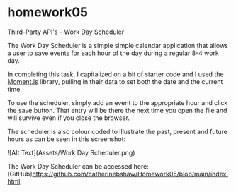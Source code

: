 # homework05
Third-Party API's - Work Day Scheduler

The Work Day Scheduler is a simple simple calendar application that allows a user to save events for each hour of the day during a regular 8-4 work day.

In completing this task, I capitalized on a bit of starter code and I used the [Moment.js](https://momentjs.com/) library, pulling in their data to set both the date and the current time. 

To use the scheduler, simply add an event to the appropriate hour and click the save button. That entry will be there the next time you open the file and will survive even if you close the browser. 

The scheduler is also colour coded to illustrate the past, present and future hours as can be seen in this screenshot:

![Alt Text](Assets/Work Day Scheduler.png)



The Work Day Scheduler can be accessed here: [GitHub]https://github.com/catherinebshaw/Homework05/blob/main/index.html

